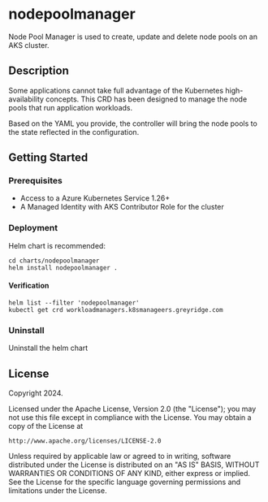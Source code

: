 # nodepoolmanager
Node Pool Manager is used to create, update and delete node pools on an AKS cluster.

## Description
Some applications cannot take full advantage of the Kubernetes high-availability concepts. This CRD has been designed to manage the node pools that run application workloads.

Based on the YAML you provide, the controller will bring the node pools to the state reflected in the configuration.

## Getting Started

### Prerequisites
- Access to a Azure Kubernetes Service 1.26+
- A Managed Identity with AKS Contributor Role for the cluster

### Deployment
Helm chart is recommended:
```
cd charts/nodepoolmanager
helm install nodepoolmanager .
```

#### Verification
```
helm list --filter 'nodepoolmanager' 
kubectl get crd workloadmanagers.k8smanageers.greyridge.com
```

### Uninstall
Uninstall the helm chart

## License

Copyright 2024.

Licensed under the Apache License, Version 2.0 (the "License");
you may not use this file except in compliance with the License.
You may obtain a copy of the License at

    http://www.apache.org/licenses/LICENSE-2.0

Unless required by applicable law or agreed to in writing, software
distributed under the License is distributed on an "AS IS" BASIS,
WITHOUT WARRANTIES OR CONDITIONS OF ANY KIND, either express or implied.
See the License for the specific language governing permissions and
limitations under the License.